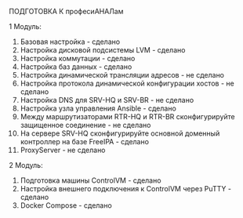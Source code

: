 ПОДГОТОВКА К професиАНАЛам

1 Модуль:

1)  Базовая настройка - сделано
2)  Настройка дисковой подсистемы LVM - сделано
3)  Настройка коммутации - сделано
4)  Настройка баз данных - сделано
5)  Настройка динамической трансляции адресов - не сделано
6)  Настройка протокола динамической конфигурации хостов - не сделано
7)  Настройка DNS для SRV-HQ и SRV-BR - не сделано
8)  Настройка узла управления Ansible - сделано
9)  Между маршрутизаторами RTR-HQ и RTR-BR сконфигурируйте защищенное соединение - не сделано
10)  На сервере SRV-HQ сконфигурируйте основной доменный контроллер на базе FreeIPA - сделано
11)  ProxyServer - не сделано
    
2 Модуль:

1) Подготовка машины ControlVM - сделано
2) Настройка внешнего подключения к ControlVM через PuTTY - сделано
3) Docker Compose - сделано

